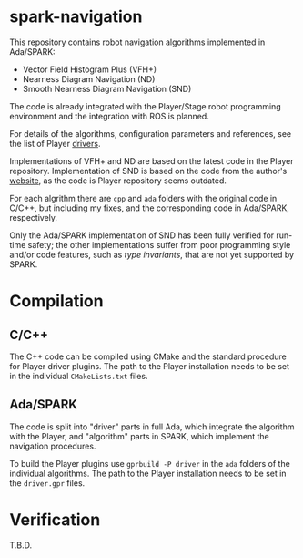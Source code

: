 spark-navigation
================

This repository contains robot navigation algorithms implemented in
Ada/SPARK:

* Vector Field Histogram Plus (VFH+)
* Nearness Diagram Navigation (ND)
* Smooth Nearness Diagram Navigation (SND)

The code is already integrated with the Player/Stage robot programming
environment and the integration with ROS is planned.

For details of the algorithms, configuration parameters and
references, see the list of Player [drivers][drivers].

Implementations of VFH+ and ND are based on the latest code in the
Player repository. Implementation of SND is based on the code from the
author's [website][SND], as the code is Player repository seems
outdated.

For each algrithm there are `cpp` and `ada` folders with the original
code in C/C++, but including my fixes, and the corresponding code in
Ada/SPARK, respectively.

Only the Ada/SPARK implementation of SND has been fully verified for
run-time safety; the other implementations suffer from poor
programming style and/or code features, such as *type invariants*,
that are not yet supported by SPARK.

Compilation
===========

C/C++
-----

The C++ code can be compiled using CMake and the standard procedure
for Player driver plugins. The path to the Player installation needs
to be set in the individual `CMakeLists.txt` files.

Ada/SPARK
---------

The code is split into "driver" parts in full Ada, which integrate the
algorithm with the Player, and "algorithm" parts in SPARK, which
implement the navigation procedures.

To build the Player plugins use `gprbuild -P driver` in the `ada`
folders of the individual algorithms. The path to the Player
installation needs to be set in the `driver.gpr` files.

Verification
============

T.B.D.

[drivers]: http://playerstage.sourceforge.net/doc/Player-svn/player/group__drivers.html "drivers"

[SND]: http://motion.me.ucsb.edu/~joey/website/media.html "SND code"

